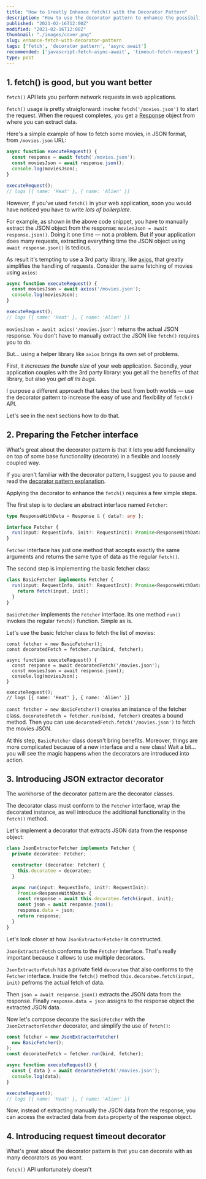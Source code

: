 ```yaml
---
title: "How to Greatly Enhance fetch() with the Decorator Pattern"
description: "How to use the decorator pattern to enhance the possibilities and flexibily of fetch() API."
published: "2021-02-16T12:00Z"
modified: "2021-02-16T12:00Z"
thumbnail: "./images/cover.png"
slug: enhance-fetch-with-decorator-pattern
tags: ['fetch', 'decorator pattern', 'async await']
recommended: ['javascript-fetch-async-await', 'timeout-fetch-request']
type: post
---
```


## 1. fetch() is good, but you want better

`fetch()` API lets you perform network requests in web applications.   

`fetch()` usage is pretty straigforward: invoke `fetch('/movies.json')` to start the request. When the request completes, 
you get a [Response](https://developer.mozilla.org/en-US/docs/Web/API/Response) object from where you can extract data.  

Here's a simple example of how to fetch some movies, in JSON format, from `/movies.json` URL:

```javascript
async function executeRequest() {
  const response = await fetch('/movies.json');
  const moviesJson = await response.json();
  console.log(moviesJson);
}

executeRequest(); 
// logs [{ name: 'Heat' }, { name: 'Alien' }]
```

However, if you've used `fetch()` in your web application, soon you would have noticed you have to write *lots of boilerplate*.  

For example, as shown in the above code snippet, you have to manually extract the JSON object from the response: `moviesJson = await response.json()`. Doing it one time &mdash; not a problem. But if your application does many requests, extracting everything time the JSON object using `await response.json()` is tedious.  

As result it's tempting to use a 3rd party library, like [axios](https://github.com/axios/axios), that greatly simplifies the handling of requests. Consider the same fetching of movies using `axios`:

```javascript
async function executeRequest() {
  const moviesJson = await axios('/movies.json');
  console.log(moviesJson);
}

executeRequest(); 
// logs [{ name: 'Heat' }, { name: 'Alien' }]
```

`moviesJson = await axios('/movies.json')` returns the actual JSON response. You don't have to manually extract the JSON like `fetch()` requires you to do.  

But... using a helper library like `axios` brings its own set of problems. 

First, it *increases the bundle size* of your web application. Secondly, your application couples with the 3rd party library: you get all the benefits of that library, but also you *get all its bugs*.  

I purpose a different approach that takes the best from both worlds &mdash; use the decorator pattern to increase the easy of use and flexibility of `fetch()` API. 

Let's see in the next sections how to do that.  

## 2. Preparing the Fetcher interface

What's great about the decorator pattern is that it lets you add funcionality on top of some base functionality (decorate) in a flexible and loosely coupled way.  

If you aren't familiar with the decorator pattern, I suggest you to pause and read the [decorator pattern explanation](https://refactoring.guru/design-patterns/decorator).  

Applying the decorator to enhance the `fetch()` requires a few simple steps.  

The first step is to declare an abstract interface named `Fetcher`:

```typescript
type ResponseWithData = Response & { data?: any };

interface Fetcher {
  run(input: RequestInfo, init?: RequestInit): Promise<ResponseWithData>;
} 
```

`Fetcher` interface has just one method that accepts exactly the same arguments and returns the same type of data as the regular `fetch()`.  

The second step is implementing the basic fetcher class:

```typescript
class BasicFetcher implements Fetcher {
  run(input: RequestInfo, init?: RequestInit): Promise<ResponseWithData> {
    return fetch(input, init);
  }
}
```

`BasicFetcher` implements the `Fetcher` interface. Its one method `run()` invokes the regular `fetch()` function. Simple as is.  

Let's use the basic fetcher class to fetch the list of movies:

```typescript{1,5}
const fetcher = new BasicFetcher();
const decoratedFetch = fetcher.run(bind, fetcher);

async function executeRequest() {
  const response = await decoratedFetch('/movies.json');
  const moviesJson = await response.json();
  console.log(moviesJson);
}

executeRequest(); 
// logs [{ name: 'Heat' }, { name: 'Alien' }]
```

`const fetcher = new BasicFetcher()` creates an instance of the fetcher class. `decoratedFetch = fetcher.run(bind, fetcher)` creates a bound method. Then you can use `decoratedFetch.fetch('/movies.json')` to fetch the movies JSON.  

At this step, `BasicFetcher` class doesn't bring benefits. Moreover, things are more complicated because of a new interface and a new class! Wait a bit... you will see the magic happens when the decorators are introduced into action.  

## 3. Introducing JSON extractor decorator

The workhorse of the decorator pattern are the decorator classes. 

The decorator class must conform to the `Fetcher` interface, wrap the decorated instance, as well introduce the additional functionality in the `fetch()` method.  

Let's implement a decorator that extracts JSON data from the response object:

```typescript
class JsonExtractorFetcher implements Fetcher {
  private decoratee: Fetcher;

  constructor (decoratee: Fetcher) {
    this.decoratee = decoratee;
  }

  async run(input: RequestInfo, init?: RequestInit): 
    Promise<ResponseWithData> {
    const response = await this.decoratee.fetch(input, init);
    const json = await response.json();
    response.data = json;
    return response;
  }
}
```

Let's look closer at how `JsonExtractorFetcher` is constructed.  

`JsonExtractorFetch` conforms to the `Fetcher` interface. That's really important because it allows to use multiple decorators.    

`JsonExtractorFetch` has a private field `decoratee` that also conforms to the `Fetcher` interface. Inside the `fetch()` method `this.decoratee.fetch(input, init)` pefroms the actual fetch of data.  

Then `json = await response.json()` extracts the JSON data from the response. Finally `response.data = json` assigns to the response object the extracted JSON data.  

Now let's compose decorate the `BasicFetcher` with the `JsonExtractorFetcher` decorator, and simplify the use of `fetch()`:

```typescript
const fetcher = new JsonExtractorFetcher(
  new BasicFetcher();
);
const decoratedFetch = fetcher.run(bind, fetcher);

async function executeRequest() {
  const { data } = await decoratedFetch('/movies.json');
  console.log(data);
}

executeRequest(); 
// logs [{ name: 'Heat' }, { name: 'Alien' }]
```

Now, instead of extracting manually the JSON data from the response, you can access the extracted data from `data` property of the response object.  

## 4. Introducing request timeout decorator

What's great about the decorator pattern is that you can decorate with as many decorators as you want.  

`fetch()` API unfortunately doesn't 